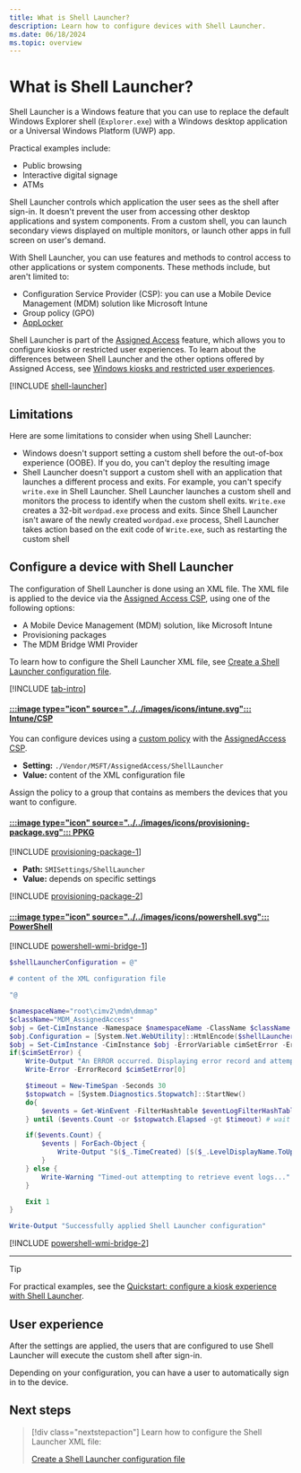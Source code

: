 ```yaml
---
title: What is Shell Launcher?
description: Learn how to configure devices with Shell Launcher.
ms.date: 06/18/2024
ms.topic: overview
---
```


# What is Shell Launcher?

Shell Launcher is a Windows feature that you can use to replace the default Windows Explorer shell (`Explorer.exe`) with a Windows desktop application or a Universal Windows Platform (UWP) app.

Practical examples include:

- Public browsing
- Interactive digital signage
- ATMs

Shell Launcher controls which application the user sees as the shell after sign-in. It doesn't prevent the user from accessing other desktop applications and system components. From a custom shell, you can launch secondary views displayed on multiple monitors, or launch other apps in full screen on user's demand.

With Shell Launcher, you can use features and methods to control access to other applications or system components. These methods include, but aren't limited to:

- Configuration Service Provider (CSP): you can use a Mobile Device Management (MDM) solution like Microsoft Intune
- Group policy (GPO)
- [AppLocker](/windows/security/threat-protection/windows-defender-application-control/applocker/applocker-overview)

Shell Launcher is part of the [Assigned Access](../overview.md) feature, which allows you to configure kiosks or restricted user experiences. To learn about the differences between Shell Launcher and the other options offered by Assigned Access, see [Windows kiosks and restricted user experiences](../index.md).

[!INCLUDE [shell-launcher](../../../../includes/licensing/shell-launcher.md)]

## Limitations

Here are some limitations to consider when using Shell Launcher:

- Windows doesn't support setting a custom shell before the out-of-box experience (OOBE). If you do, you can't deploy the resulting image
- Shell Launcher doesn't support a custom shell with an application that launches a different process and exits. For example, you can't specify `write.exe` in Shell Launcher. Shell Launcher launches a custom shell and monitors the process to identify when the custom shell exits. `Write.exe` creates a 32-bit `wordpad.exe` process and exits. Since Shell Launcher isn't aware of the newly created `wordpad.exe` process, Shell Launcher takes action based on the exit code of `Write.exe`, such as restarting the custom shell

## Configure a device with Shell Launcher

The configuration of Shell Launcher is done using an XML file. The XML file is applied to the device via the [Assigned Access CSP](/windows/client-management/mdm/assignedaccess-csp#shelllauncher), using one of the following options:

- A Mobile Device Management (MDM) solution, like Microsoft Intune
- Provisioning packages
- The MDM Bridge WMI Provider

To learn how to configure the Shell Launcher XML file, see [Create a Shell Launcher configuration file](configuration-file.md).

[!INCLUDE [tab-intro](../../../../includes/configure/tab-intro.md)]

#### [:::image type="icon" source="../../images/icons/intune.svg"::: **Intune/CSP**](#tab/intune)

You can configure devices using a [custom policy][MEM-1] with the [AssignedAccess CSP][WIN-3].

- **Setting:** `./Vendor/MSFT/AssignedAccess/ShellLauncher`
- **Value:** content of the XML configuration file

Assign the policy to a group that contains as members the devices that you want to configure.

#### [:::image type="icon" source="../../images/icons/provisioning-package.svg"::: **PPKG**](#tab/ppkg)

[!INCLUDE [provisioning-package-1](../../../../includes/configure/provisioning-package-1.md)]

- **Path:** `SMISettings/ShellLauncher`
- **Value:** depends on specific settings

[!INCLUDE [provisioning-package-2](../../../../includes/configure/provisioning-package-2.md)]

#### [:::image type="icon" source="../../images/icons/powershell.svg"::: **PowerShell**](#tab/ps)

[!INCLUDE [powershell-wmi-bridge-1](../../../../includes/configure/powershell-wmi-bridge-1.md)]

```PowerShell
$shellLauncherConfiguration = @"

# content of the XML configuration file

"@

$namespaceName="root\cimv2\mdm\dmmap"
$className="MDM_AssignedAccess"
$obj = Get-CimInstance -Namespace $namespaceName -ClassName $className
$obj.Configuration = [System.Net.WebUtility]::HtmlEncode($shellLauncherConfiguration)
$obj = Set-CimInstance -CimInstance $obj -ErrorVariable cimSetError -ErrorAction SilentlyContinue
if($cimSetError) {
    Write-Output "An ERROR occurred. Displaying error record and attempting to retrieve error logs...`n"
    Write-Error -ErrorRecord $cimSetError[0]

    $timeout = New-TimeSpan -Seconds 30
    $stopwatch = [System.Diagnostics.Stopwatch]::StartNew()
    do{
        $events = Get-WinEvent -FilterHashtable $eventLogFilterHashTable -ErrorAction Ignore
    } until ($events.Count -or $stopwatch.Elapsed -gt $timeout) # wait for the log to be available

    if($events.Count) {
        $events | ForEach-Object {
            Write-Output "$($_.TimeCreated) [$($_.LevelDisplayName.ToUpper())] $($_.Message -replace "`n|`r")"
        }
    } else {
        Write-Warning "Timed-out attempting to retrieve event logs..."
    }

    Exit 1
}

Write-Output "Successfully applied Shell Launcher configuration"
```

[!INCLUDE [powershell-wmi-bridge-2](../../../../includes/configure/powershell-wmi-bridge-2.md)]

---

> [!TIP]
> For practical examples, see the [Quickstart: configure a kiosk experience with Shell Launcher](quickstart-kiosk.md).

## User experience

After the settings are applied, the users that are configured to use Shell Launcher will execute the custom shell after sign-in.

Depending on your configuration, you can have a user to automatically sign in to the device.

## Next steps

> [!div class="nextstepaction"]
> Learn how to configure the Shell Launcher XML file:
>
> [Create a Shell Launcher configuration file](configuration-file.md)

<!--links-->

[MEM-1]: /mem/intune/configuration/custom-settings-windows-10
[WIN-3]: /windows/client-management/mdm/assignedaccess-csp
